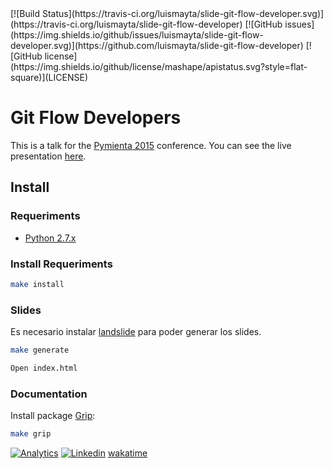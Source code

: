 <span class="badges">
[![Build Status](https://travis-ci.org/luismayta/slide-git-flow-developer.svg)](https://travis-ci.org/luismayta/slide-git-flow-developer)
[![GitHub issues](https://img.shields.io/github/issues/luismayta/slide-git-flow-developer.svg)](https://github.com/luismayta/slide-git-flow-developer)
[![GitHub license](https://img.shields.io/github/license/mashape/apistatus.svg?style=flat-square)](LICENSE)
</span>

# Git Flow Developers

This is a talk for the [Pymienta 2015](http://pimientadigital.com) conference.
You can see the live presentation [here](http://luismayta.github.io/slide-git-flow-developer).

## Install

### Requeriments

* [Python 2.7.x](http://python.org/download/)

### Install Requeriments

```bash
make install
```

### Slides

Es necesario instalar [landslide](https://github.com/adamzap/landslide) para poder generar los slides.

```bash
make generate
```

```bash
Open index.html
```

### Documentation

Install package [Grip](https://github.com/joeyespo/grip):

```bash
make grip
```
<span class="badges">

[![Analytics](https://ga-beacon.appspot.com/UA-65019326-1/slide-git-flow-developer/readme)](https://github.com/luismayta/slide-git-flow-developer)
[![Linkedin](http://www.linkedin.com/img/webpromo/btn_liprofile_blue_80x15.png)][link-linkedin-luismayta]
[wakatime][link-wakatime-luismayta]

</span>

<!-- links -->
[link-wakatime-luismayta]: https://wakatime.com/@luismayta
[link-linkedin-luismayta]: http://pe.linkedin.com/in/luismayta
